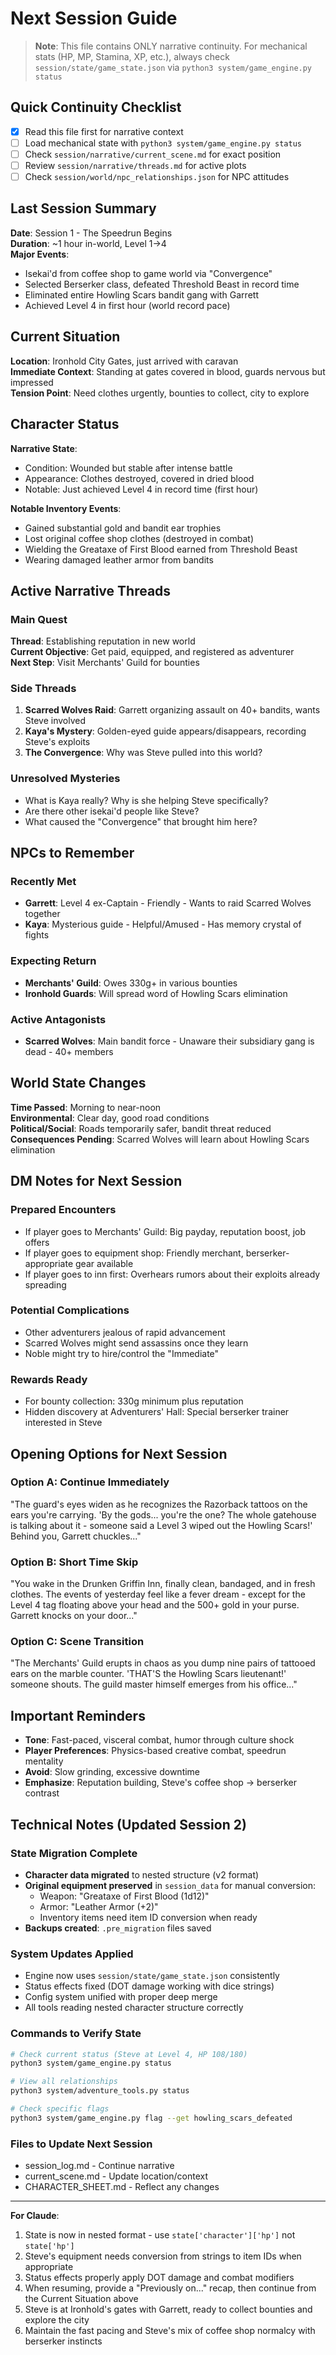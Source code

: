# Next Session Guide

> **Note**: This file contains ONLY narrative continuity. For mechanical stats (HP, MP, Stamina, XP, etc.), always check `session/state/game_state.json` via `python3 system/game_engine.py status`

## Quick Continuity Checklist
- [x] Read this file first for narrative context
- [ ] Load mechanical state with `python3 system/game_engine.py status`
- [ ] Check `session/narrative/current_scene.md` for exact position
- [ ] Review `session/narrative/threads.md` for active plots
- [ ] Check `session/world/npc_relationships.json` for NPC attitudes

## Last Session Summary
**Date**: Session 1 - The Speedrun Begins  
**Duration**: ~1 hour in-world, Level 1→4  
**Major Events**:
- Isekai'd from coffee shop to game world via "Convergence"
- Selected Berserker class, defeated Threshold Beast in record time
- Eliminated entire Howling Scars bandit gang with Garrett
- Achieved Level 4 in first hour (world record pace)

## Current Situation
**Location**: Ironhold City Gates, just arrived with caravan  
**Immediate Context**: Standing at gates covered in blood, guards nervous but impressed  
**Tension Point**: Need clothes urgently, bounties to collect, city to explore

## Character Status
**Narrative State**:
- Condition: Wounded but stable after intense battle
- Appearance: Clothes destroyed, covered in dried blood
- Notable: Just achieved Level 4 in record time (first hour)

**Notable Inventory Events**:
- Gained substantial gold and bandit ear trophies
- Lost original coffee shop clothes (destroyed in combat)
- Wielding the Greataxe of First Blood earned from Threshold Beast
- Wearing damaged leather armor from bandits

## Active Narrative Threads
### Main Quest
**Thread**: Establishing reputation in new world  
**Current Objective**: Get paid, equipped, and registered as adventurer  
**Next Step**: Visit Merchants' Guild for bounties

### Side Threads
1. **Scarred Wolves Raid**: Garrett organizing assault on 40+ bandits, wants Steve involved
2. **Kaya's Mystery**: Golden-eyed guide appears/disappears, recording Steve's exploits
3. **The Convergence**: Why was Steve pulled into this world?

### Unresolved Mysteries
- What is Kaya really? Why is she helping Steve specifically?
- Are there other isekai'd people like Steve?
- What caused the "Convergence" that brought him here?

## NPCs to Remember
### Recently Met
- **Garrett**: Level 4 ex-Captain - Friendly - Wants to raid Scarred Wolves together
- **Kaya**: Mysterious guide - Helpful/Amused - Has memory crystal of fights

### Expecting Return
- **Merchants' Guild**: Owes 330g+ in various bounties
- **Ironhold Guards**: Will spread word of Howling Scars elimination

### Active Antagonists
- **Scarred Wolves**: Main bandit force - Unaware their subsidiary gang is dead - 40+ members

## World State Changes
**Time Passed**: Morning to near-noon  
**Environmental**: Clear day, good road conditions  
**Political/Social**: Roads temporarily safer, bandit threat reduced  
**Consequences Pending**: Scarred Wolves will learn about Howling Scars elimination

## DM Notes for Next Session
### Prepared Encounters
- If player goes to Merchants' Guild: Big payday, reputation boost, job offers
- If player goes to equipment shop: Friendly merchant, berserker-appropriate gear available
- If player goes to inn first: Overhears rumors about their exploits already spreading

### Potential Complications
- Other adventurers jealous of rapid advancement
- Scarred Wolves might send assassins once they learn
- Noble might try to hire/control the "Immediate"

### Rewards Ready
- For bounty collection: 330g minimum plus reputation
- Hidden discovery at Adventurers' Hall: Special berserker trainer interested in Steve

## Opening Options for Next Session

### Option A: Continue Immediately
"The guard's eyes widen as he recognizes the Razorback tattoos on the ears you're carrying. 'By the gods... you're the one? The whole gatehouse is talking about it - someone said a Level 3 wiped out the Howling Scars!' Behind you, Garrett chuckles..."

### Option B: Short Time Skip
"You wake in the Drunken Griffin Inn, finally clean, bandaged, and in fresh clothes. The events of yesterday feel like a fever dream - except for the Level 4 tag floating above your head and the 500+ gold in your purse. Garrett knocks on your door..."

### Option C: Scene Transition
"The Merchants' Guild erupts in chaos as you dump nine pairs of tattooed ears on the marble counter. 'THAT'S the Howling Scars lieutenant!' someone shouts. The guild master himself emerges from his office..."

## Important Reminders
- **Tone**: Fast-paced, visceral combat, humor through culture shock
- **Player Preferences**: Physics-based creative combat, speedrun mentality
- **Avoid**: Slow grinding, excessive downtime
- **Emphasize**: Reputation building, Steve's coffee shop → berserker contrast

## Technical Notes (Updated Session 2)

### State Migration Complete
- **Character data migrated** to nested structure (v2 format)
- **Original equipment preserved** in `session_data` for manual conversion:
  - Weapon: "Greataxe of First Blood (1d12)" 
  - Armor: "Leather Armor (+2)"
  - Inventory items need item ID conversion when ready
- **Backups created**: `.pre_migration` files saved

### System Updates Applied
- Engine now uses `session/state/game_state.json` consistently
- Status effects fixed (DOT damage working with dice strings)
- Config system unified with proper deep merge
- All tools reading nested character structure correctly

### Commands to Verify State
```bash
# Check current status (Steve at Level 4, HP 108/180)
python3 system/game_engine.py status

# View all relationships
python3 system/adventure_tools.py status

# Check specific flags
python3 system/game_engine.py flag --get howling_scars_defeated
```

### Files to Update Next Session
- session_log.md - Continue narrative
- current_scene.md - Update location/context
- CHARACTER_SHEET.md - Reflect any changes

---

**For Claude**: 
1. State is now in nested format - use `state['character']['hp']` not `state['hp']`
2. Steve's equipment needs conversion from strings to item IDs when appropriate
3. Status effects properly apply DOT damage and combat modifiers
4. When resuming, provide a "Previously on..." recap, then continue from the Current Situation above
5. Steve is at Ironhold's gates with Garrett, ready to collect bounties and explore the city
6. Maintain the fast pacing and Steve's mix of coffee shop normalcy with berserker instincts